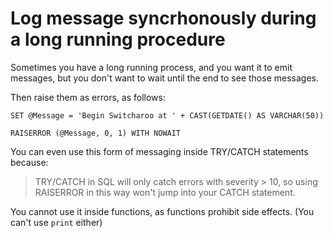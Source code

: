 # Log message syncrhonously during a long running procedure

Sometimes you have a long running process, and you want it to emit messages, but you don't want to wait until the end to see those messages.

Then raise them as errors, as follows:


	SET @Message = 'Begin Switcharoo at ' + CAST(GETDATE() AS VARCHAR(50))

	RAISERROR (@Message, 0, 1) WITH NOWAIT


You can even use this form of messaging inside TRY/CATCH statements because:	
	
> TRY/CATCH in SQL will only catch errors with severity > 10, so using RAISERROR in this way won't jump into your CATCH statement.


You cannot use it inside functions, as functions prohibit side effects. (You can't use `print` either)